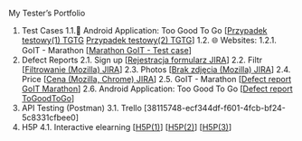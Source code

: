 My Tester’s Portfolio
  1. Test Cases
    1.1.📱 Android Application: Too Good To Go [[Przypadek testowy(1) TGTG](https://github.com/user-attachments/assets/c97f4d3f-dc70-4258-aa59-ad20d2b1fe0f) [Przypadek testowy(2) TGTG](https://github.com/user-attachments/assets/81eb5d8b-ab46-4785-a4b4-21ee05addb02)]
    1.2. 🌐 Websites:
       1.2.1. GoIT - Marathon [[Marathon GoIT - Test case](https://github.com/user-attachments/assets/514e76e3-6f7e-4227-a0e6-a1236efd6bce)]
  2. Defect Reports
     2.1. Sign up [[Rejestracja formularz JIRA](https://github.com/user-attachments/assets/3a27becb-de8e-4830-9468-73c0bb55ff8b)]
     2.2. Filtr [[Filtrowanie (Mozilla) JIRA](https://github.com/user-attachments/assets/b0667d43-e1ef-4951-a99a-76a0956bb54a)]
     2.3. Photos [[Brak zdjęcia (Mozilla) JIRA](https://github.com/user-attachments/assets/e008ebba-70ed-4002-bc70-cc7f19fad193)]
     2.4. Price [[Cena (Mozilla, Chrome) JIRA](https://github.com/user-attachments/assets/18bd7540-794c-43b8-9283-c303c971b63c)]
     2.5. GoIT - Marathon [[Defect report GoIT Marathon](https://github.com/user-attachments/assets/32ea222e-1285-48bd-971f-3907c916efb2)]
     2.6. Android Application: Too Good To Go [[Defect report ToGoodToGo](https://github.com/user-attachments/assets/8e396001-e5eb-40c2-b188-c31c1ee7eed5)]
  3. API Testing (Postman)
     3.1. Trello [38115748-ecf344df-f601-4fcb-bf24-5c8331cfbee0]
  4. H5P
     4.1. Interactive elearning [[H5P(1)](https://github.com/user-attachments/assets/e92ab706-e7c3-430d-a264-b074bafd5262)] [[H5P(2)](https://github.com/user-attachments/assets/1524b9b8-9e19-4ea5-8462-bc5687603a36)] [[H5P(3)](https://github.com/user-attachments/assets/3825db2f-0482-40b2-bc20-6fd7cc160e75)]
